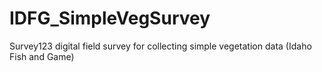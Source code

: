 # IDFG_SimpleVegSurvey
Survey123 digital field survey for collecting simple vegetation data (Idaho Fish and Game)
